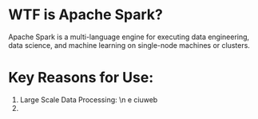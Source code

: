 # WTF is Apache Spark? 

Apache Spark is a multi-language engine for executing data engineering, data science, and machine learning on single-node machines or clusters.

# Key Reasons for Use: 

1. Large Scale Data Processing:
   \n e ciuweb
3.  
